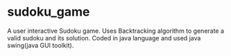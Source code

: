 # sudoku_game
A user interactive Sudoku game.
Uses Backtracking algorithm to generate a valid sudoku and its solution.
Coded in java language and used java swing(java GUI toolkit).
